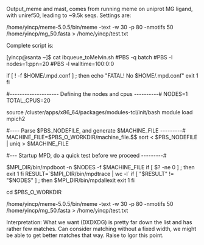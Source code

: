 Output_meme and mast, comes from running meme on uniprot MG ligand, with uniref50, leading to ~9.5k seqs. Settings are:

/home/yincp/meme-5.0.5/bin/meme -text -w 30 -p 80 -nmotifs 50 /home/yincp/mg_50.fasta > /home/yincp/test.txt


Complete script is:

[yincp@santa ~]$ cat ibqueue_toMelvin.sh
#PBS -q batch
#PBS -l nodes=1:ppn=20
#PBS -l walltime=100:0:0

if [ ! -f $HOME/.mpd.conf ] ; then
  echo "FATAL! No $HOME/.mpd.conf"
  exit 1
fi

#-------------------- Defining the nodes and cpus ----------#
NODES=1
TOTAL_CPUS=20

source /cluster/apps/x86_64/packages/modules-tcl/init/bash
module load mpich2

#---- Parse $PBS_NODEFILE, and generate $MACHINE_FILE ---------#
MACHINE_FILE=$PBS_O_WORKDIR/machine_file.$$
sort < $PBS_NODEFILE | uniq > $MACHINE_FILE

#--- Startup MPD, do a quick test before we proceed ---------#

$MPI_DIR/bin/mpdboot -n $NODES -f $MACHINE_FILE
if [ $? -ne 0 ] ; then
  exit 1
fi
RESULT=`$MPI_DIR/bin/mpdtrace | wc -l`
if [ "$RESULT" != "$NODES" ] ; then
  $MPI_DIR/bin/mpdallexit
  exit 1
fi

cd $PBS_O_WORKDIR

/home/yincp/meme-5.0.5/bin/meme -text -w 30 -p 80 -nmotifs 50 /home/yincp/mg_50.fasta > /home/yincp/test.txt

Interpretation:
What we want (DXDXDG) is pretty far down the list and has rather few matches. Can consider matching without a fixed width, we might be able to get better matches that way. Raise to Igor this point. 
